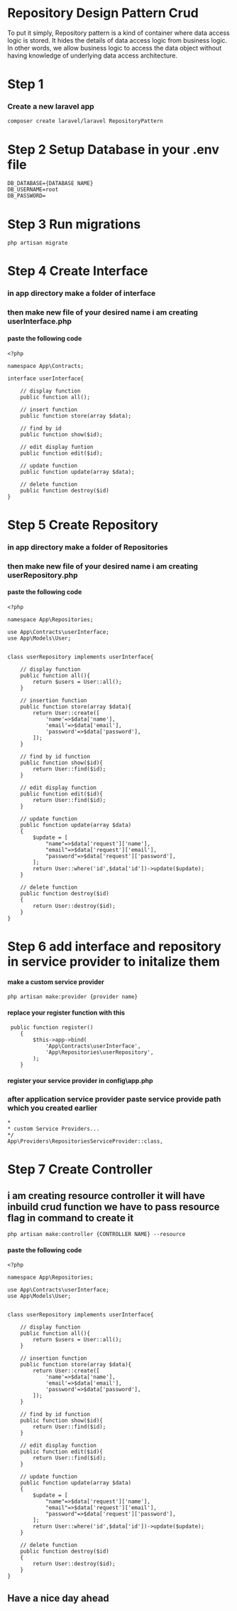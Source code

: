 # Repository Design Pattern Crud

To put it simply, Repository pattern is a kind of container where data access logic is stored. It hides the details of data access logic from business logic. In other words, we allow business logic to access the data object without having knowledge of underlying data access architecture.

# Step 1 

### Create a new laravel app

````
composer create laravel/laravel RepositoryPattern
````

# Step 2 Setup Database in your .env file

````
DB_DATABASE={DATABASE NAME}
DB_USERNAME=root
DB_PASSWORD=
````

# Step 3 Run migrations


````
php artisan migrate
````

# Step 4 Create Interface

### in app directory make a folder of interface

### then make new file of your desired name i am creating userInterface.php


#### paste the following code

````
<?php

namespace App\Contracts;

interface userInterface{

    // display function
    public function all();

    // insert function
    public function store(array $data);

    // find by id
    public function show($id);

    // edit display funtion
    public function edit($id);

    // update function
    public function update(array $data);

    // delete function
    public function destroy($id)
}

````

# Step 5 Create Repository

### in app directory make a folder of Repositories

### then make new file of your desired name i am creating userRepository.php


#### paste the following code

````
<?php

namespace App\Repositories;

use App\Contracts\userInterface;
use App\Models\User;


class userRepository implements userInterface{

    // display function
    public function all(){
        return $users = User::all();
    }

    // insertion function
    public function store(array $data){
        return User::create([
            'name'=>$data['name'],
            'email'=>$data['email'],
            'password'=>$data['password'],
        ]);
    }

    // find by id function
    public function show($id){
        return User::find($id);
    }

    // edit display function
    public function edit($id){
        return User::find($id);
    }

    // update function
    public function update(array $data)
    {
        $update = [
            "name"=>$data['request']['name'],
            "email"=>$data['request']['email'],
            "password"=>$data['request']['password'],
        ];
        return User::where('id',$data['id'])->update($update);
    }

    // delete function
    public function destroy($id)
    {
        return User::destroy($id);
    }
}
````

# Step 6 add interface and repository in service provider to initalize them

#### make a custom service provider


````
php artisan make:provider {provider name}
````

#### replace your register function with this

````
 public function register()
    {
        $this->app->bind(
            'App\Contracts\userInterface',
            'App\Repositories\userRepository',
        );
    }
````

#### register your service provider in config\app.php 

### after application service provider paste service provide path which you created earlier


````
*
* custom Service Providers...
*/
App\Providers\RepositoriesServiceProvider::class,
````


# Step 7 Create Controller

## i am creating resource controller it will have inbuild crud function we have to pass resource flag in command to create it 

````
php artisan make:controller {CONTROLLER NAME} --resource
````

#### paste the following code

````
<?php

namespace App\Repositories;

use App\Contracts\userInterface;
use App\Models\User;


class userRepository implements userInterface{

    // display function
    public function all(){
        return $users = User::all();
    }

    // insertion function
    public function store(array $data){
        return User::create([
            'name'=>$data['name'],
            'email'=>$data['email'],
            'password'=>$data['password'],
        ]);
    }

    // find by id function
    public function show($id){
        return User::find($id);
    }

    // edit display function
    public function edit($id){
        return User::find($id);
    }

    // update function
    public function update(array $data)
    {
        $update = [
            "name"=>$data['request']['name'],
            "email"=>$data['request']['email'],
            "password"=>$data['request']['password'],
        ];
        return User::where('id',$data['id'])->update($update);
    }

    // delete function
    public function destroy($id)
    {
        return User::destroy($id);
    }
}
````


## Have a nice day ahead




